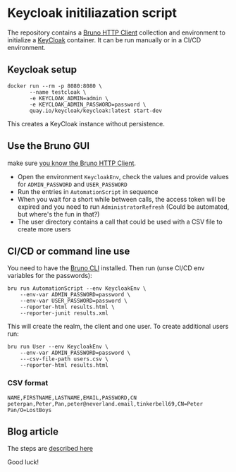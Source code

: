 # Keycloak initiliazation script

The repository contains a [Bruno HTTP Client](https://usebruno.com) collection and environment to initialize a [KeyCloak](https://www.keycloak.org/) container. It can be run manually or in a CI/CD environment.

## Keycloak setup

```shell
docker run --rm -p 8080:8080 \
       --name testcloak \
       -e KEYCLOAK_ADMIN=admin \
       -e KEYCLOAK_ADMIN_PASSWORD=password \
       quay.io/keycloak/keycloak:latest start-dev
```

This creates a KeyCloak instance without persistence.

## Use the Bruno GUI

make sure [you know the Bruno HTTP Client](https://docs.usebruno.com/).

- Open the environment `KeycloakEnv`, check the values and provide values for `ADMIN_PASSWORD` and `USER_PASSWORD`
- Run the entries in `AutomationScript` in sequence
- When you wait for a short while between calls, the access token will be expired and you need to run `AdministratorRefresh` (Could be automated, but where's the fun in that?)
- The user directory contains a call that could be used with a CSV file to create more users

## CI/CD or command line use

You need to have the [Bruno CLI](https://docs.usebruno.com/bru-cli/overview) installed. Then run (unse CI/CD env variables for the passwords):

```shell
bru run AutomationScript --env KeycloakEnv \
    --env-var ADMIN_PASSWORD=password \
    --env-var USER_PASSWORD=password \
    --reporter-html results.html \
    --reporter-junit results.xml
```

This will create the realm, the client and one user. To create additional users run:

```shell
bru run User --env KeycloakEnv \
    --env-var ADMIN_PASSWORD=password \
    ---csv-file-path users.csv \
    --reporter-html results.html
```

### CSV format

```csv
NAME,FIRSTNAME,LASTNAME,EMAIL,PASSWORD,CN
peterpan,Peter,Pan,peter@neverland.email,tinkerbell69,CN=Peter Pan/O=LostBoys
```

## Blog article

The steps are [described here](https://wissel.net/blog/2024/10/onetime-idp-with-keycloak.html)

Good luck!
